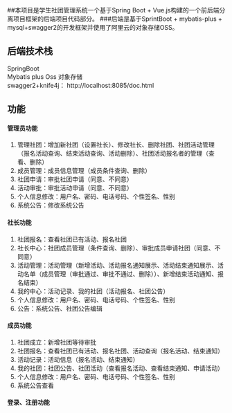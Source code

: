 ##本项目是学生社团管理系统一个基于Spring Boot + Vue.js构建的一个前后端分离项目框架的后端项目代码部分。
###后端是基于SprintBoot + mybatis-plus + mysql+swagger2的开发框架并使用了阿里云的对象存储OSS。

## 后端技术栈
SpringBoot   
Mybatis plus
Oss 对象存储  
swagger2+knife4j： http://localhost:8085/doc.html
## 功能
#### 管理员功能
1. 管理社团：增加新社团（设置社长）、修改社长、删除社团、社团活动管理（报名活动查询、结束活动查询、活动删除）、社团活动报名者的管理（查看、删除）
2. 成员管理：成员信息管理（成员条件查询、删除）
3. 社团申请：审批社团申请（同意、不同意）
4. 活动审批：审批活动申请（同意、不同意）
5. 个人信息修改：用户名、密码、电话号码、个性签名、性别
6. 系统公告：修改系统公告
#### 社长功能
1. 社团报名：查看社团已有活动、报名社团
2. 社长中心：社团成员管理（条件查询、删除）、审批成员申请社团（同意、不同意）
3. 活动管理：活动管理（新增活动、活动报名通知展示、活动结束通知展示、活动名单（成员管理（审批通过、审批不通过、删除））、新增结束活动通知、报名结束）
4. 我的中心：活动记录、我的社团（活动报名、社团公告）
5. 个人信息修改：用户名、密码、电话号码、个性签名、性别
6. 公告：系统公告、社团公告编辑 
#### 成员功能
1. 社团成立：新增社团等待审批
2. 社团报名：查看社团已有活动、报名社团、活动查询（报名活动、结束通知）
3. 活动记录：活动信息（报名活动、结束通知）
4. 我的社团：社团公告、社团活动（查看报名活动、查看结束通知、申请活动）
5. 个人信息修改：用户名、密码、电话号码、个性签名、性别
6. 系统公告查看
#### 登录、注册功能


